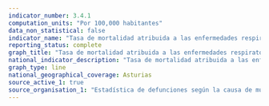 ```yaml
---
indicator_number: 3.4.1
computation_units: "Por 100,000 habitantes"
data_non_statistical: false
indicator_name: "Tasa de mortalidad atribuida a las enfermedades respiratorias crónicas"
reporting_status: complete
graph_title: "Tasa de mortalidad atribuida a las enfermedades respiratorias crónicas"
national_indicator_description: "Tasa de mortalidad atribuida a las enfermedades respiratorias crónicas"
graph_type: line
national_geographical_coverage: Asturias
source_active_1: true
source_organisation_1: "Estadística de defunciones según la causa de muerte, INE"
---
```

